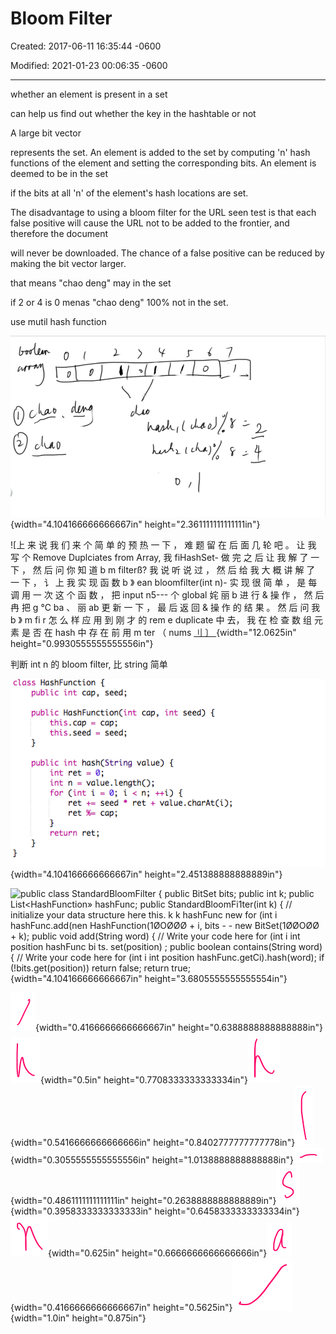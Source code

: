# Bloom Filter 

Created: 2017-06-11 16:35:44 -0600

Modified: 2021-01-23 00:06:35 -0600

---

whether an element is present in a set



can help us find out whether the key in the hashtable or not











A large bit vector

represents the set. An element is added to the set by computing 'n' hash functions of the element and setting the corresponding bits. An element is deemed to be in the set



if the bits at all 'n' of the element's hash locations are set.



The disadvantage to using a bloom filter for the URL seen test is that each false positive will cause the URL not to be added to the frontier, and therefore the document

will never be downloaded. The chance of a false positive can be reduced by making the bit vector larger.





that means "chao deng" may in the set



if 2 or 4 is 0 menas "chao deng" 100% not in the set.



use mutil hash function











![> r 7 ](../media/Basic-Bloom-Filter-image1.png){width="4.104166666666667in" height="2.361111111111111in"}





![上 来 说 我 们 来 个 简 单 的 预 热 一 下 ， 难 题 留 在 后 面 几 轮 吧 。 让 我 写 个 Remove Duplciates from Array, 我 fiHashSet- 做 完 之 后 让 我 解 了 一 下 ， 然 后 问 你 知 道 b m filterß? 我 说 听 说 过 ， 然 后 给 我 大 概 讲 解 了 一 下 ， 讠 上 我 实 现 函 数 b 》 ean bloomfilter(int n)- 实 现 很 简 单 ， 是 每 调 用 一 次 这 个 函 数 ， 把 input n5--- 个 global 姹 丽 b 进 行 & 操 作 ， 然 后 冉 把 g ℃ ba 、 丽 ab 更 新 一 下 ， 最 后 返 回 & 操 作 的 结 果 。 然 后 问 我 b 》 m fi r 怎 么 样 应 用 到 刚 才 的 rem e duplicate 中 去， 我 在 检 查 数 组 元 素 是 否 在 hash 中 存 在 前 用 m ter （ nums [ 刂 〕 ](../media/Basic-Bloom-Filter-image2.png){width="12.0625in" height="0.9930555555555556in"}





判断 int n 的 bloom filter, 比 string 简单



![class HashFunction public int cap, seed; public HashFunction(int cap, this. cap - cap; this. seed seed; int seed) { public int hash(String value) { int ret 0; int n = value. length(); for (int i ret +2 seed * ret + value.charAtCi); ret cap; return ret; ](../media/Basic-Bloom-Filter-image3.png){width="4.104166666666667in" height="2.451388888888889in"}



![public class StandardBloomFilter { public BitSet bits; public int k; public List<HashFunction» hashFunc; public StandardBloomFi1ter(int k) { // initialize your data structure here this. k k hashFunc new for (int i hashFunc.add(nen HashFunction(1ØOØØØ + i, bits - - new BitSet(1ØØOØØ + k); public void add(String word) { // Write your code here for (int i int position hashFunc bi ts. set(position) ; public boolean contains(String word) { // Write your code here for (int i int position hashFunc.getCi).hash(word); if (!bits.get(position)) return false; return true; ](../media/Basic-Bloom-Filter-image4.png){width="4.104166666666667in" height="3.6805555555555554in"}



![](../media/Basic-Bloom-Filter-image5.png){width="0.4166666666666667in" height="0.6388888888888888in"}![](../media/Basic-Bloom-Filter-image6.png){width="0.5in" height="0.7708333333333334in"}![](../media/Basic-Bloom-Filter-image7.png){width="0.5416666666666666in" height="0.8402777777777778in"}![](../media/Basic-Bloom-Filter-image8.png){width="0.3055555555555556in" height="1.0138888888888888in"}![](../media/Basic-Bloom-Filter-image9.png){width="0.4861111111111111in" height="0.2638888888888889in"}![](../media/Basic-Bloom-Filter-image10.png){width="0.3958333333333333in" height="0.6458333333333334in"}![](../media/Basic-Bloom-Filter-image11.png){width="0.625in" height="0.6666666666666666in"}![](../media/Basic-Bloom-Filter-image12.png){width="0.4166666666666667in" height="0.5625in"}![](../media/Basic-Bloom-Filter-image13.png){width="1.0in" height="0.875in"}













